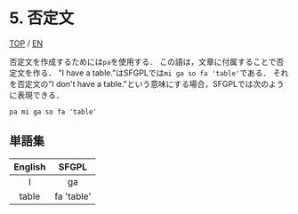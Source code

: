 # 5. 否定文

[TOP](../../readme.md)
/
[EN](../en/negativeSentence.md)

否定文を作成するためには```pa```を使用する．
この語は，文章に付属することで否定文を作る．
"I have a table."はSFGPLでは```mi ga so fa 'table'```である．
それを否定文の"I don't have a table."という意味にする場合，SFGPLでは次のように表現できる．

```SFGPL
pa mi ga so fa 'table'
```

## 単語集

|English|SFGPL|
|:-:|:-:|
|I|ga|
|table|fa 'table'|
